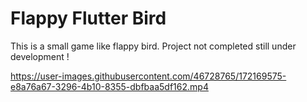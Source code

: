 # Flappy Flutter Bird

This is a small game like flappy bird.
Project not completed still under development !

https://user-images.githubusercontent.com/46728765/172169575-e8a76a67-3296-4b10-8355-dbfbaa5df162.mp4

